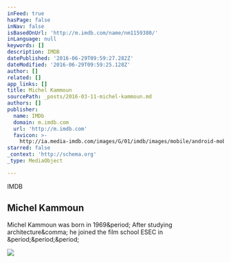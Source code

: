 ```yaml
---
inFeed: true
hasPage: false
inNav: false
isBasedOnUrl: 'http://m.imdb.com/name/nm1159380/'
inLanguage: null
keywords: []
description: IMDB
datePublished: '2016-06-29T09:59:27.282Z'
dateModified: '2016-06-29T09:59:25.128Z'
author: []
related: []
app_links: []
title: Michel Kammoun
sourcePath: _posts/2016-03-11-michel-kammoun.md
authors: []
publisher:
  name: IMDb
  domain: m.imdb.com
  url: 'http://m.imdb.com'
  favicon: >-
    http://ia.media-imdb.com/images/G/01/imdb/images/mobile/android-mobile-196x196-1358942022._CB361295825_.png
starred: false
_context: 'http://schema.org'
_type: MediaObject

---
```

IMDB

<article style=""><h1>Michel Kammoun</h1><p>Michel Kammoun was born in 1969&amp;period; After studying architecture&amp;comma; he joined the film school ESEC in &amp;period;&amp;period;&amp;period;</p><img src="http://ia.media-imdb.com/images/G/01/imdb/images/logos/imdb_fb_logo-1730868325._CB306318125_.png" /></article>